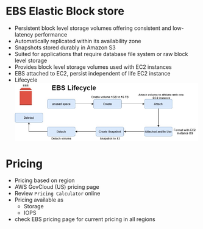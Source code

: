 # EBS Elastic Block store
* Persistent block level storage volumes offering consistent and low-latency performance
* Automatically replicated within its availability zone
* Snapshots stored durably in Amazon S3
* Suited for applications that require database file system or raw block level storage
* Provides block level storage volumes used with EC2 instances
* EBS attached to EC2, persist independent of life EC2 instance
* Lifecycle\
![picture](imgs/lifecycle.jpg)

# Pricing
* Pricing based on region
* AWS GovCloud (US) pricing page
* Review `Pricing Calculator` online
* Pricing available as
	* Storage
	* IOPS
* check EBS pricing page for current pricing in all regions
